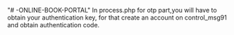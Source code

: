 "# -ONLINE-BOOK-PORTAL" 
In process.php for otp part,you will have to obtain your authentication key, for that create an account on control_msg91 and obtain authentication code.
